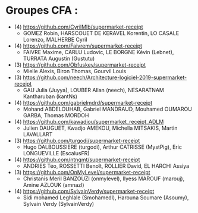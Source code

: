 # Groupes CFA :

* (4) https://github.com/CyrilMlb/supermarket-receipt
  * GOMEZ Robin, HARSCOUET DE KERAVEL Korentin, LO CASALE Lorenzo, MALHERBE Cyril
* (4) https://github.com/Faivrem/supermarket-receipt
  * FAIVRE Maxime, CARLU Ludovic, LE BORGNE Kévin (Lebnet), TURRATA Augustin (Gustutu)
* (3) https://github.com/Obfuskey/supermarket-receipt
  * Mielle Alexis, Biron Thomas, Gourvil Louis
* (3) https://github.com/neech/Architecture-logiciel-2019-supermarket-receipt
  * GAU Julia (Juyya), LOUBER Allan (neech), NESARATNAM Kantharuban (kantNs)
* (4) https://github.com/gabrielmdrd/supermarket-receipt
  * Mohand ABDELOUHAB, Gabriel MANDRAUD, Mouhamed OUMAROU GARBA, Thomas MORDOH
* (4) https://github.com/kawadjou/supermarket_receipt_ADLM
  * Julien DAUGUET, Kwadjo AMEKOU, Michella MITSAKIS, Martin LAVALLART
* (3) https://github.com/turgodi/supermarket-receipt
  * Hugo DALBOUSSIERE (turgodi), Arthur CATRISSE (MystPig), Eric LONGUEVILLE (EscalusFR)
* (4) https://github.com/ntnqmt/supermarket-receipt
  * ANDRIES Téo, ROSSETTI Benoît, ROLLIER David, EL HARCHI Assiya
* (3) https://github.com/OnMyLevel/supermarket-receipt
  * Christanis Meril BANZOUZI (onmylevel), Ilyess MAROUF (marouj), Amine AZLOUK (amnazl)
* (4) https://github.com/SylvainVerdy/supermarket-receipt
  * Sidi mohamed Leghlale (Smohamedl), Harouna Soumare (Asoumy), Sylvain Verdy (SylvainVerdy)

